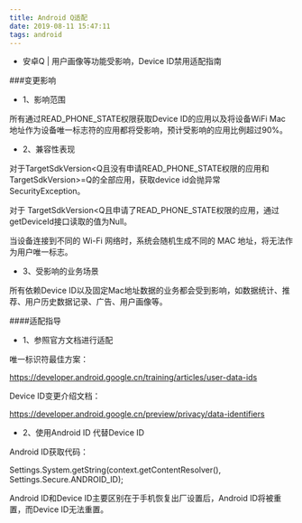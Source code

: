 ```yaml
---
title: Android Q适配
date: 2019-08-11 15:47:11
tags: android
---
```



- 安卓Q | 用户画像等功能受影响，Device ID禁用适配指南

###变更影响
- 1、影响范围

所有通过READ_PHONE_STATE权限获取Device ID的应用以及将设备WiFi Mac地址作为设备唯一标志符的应用都将受影响，预计受影响的应用比例超过90%。

- 2、兼容性表现

对于TargetSdkVersion<Q且没有申请READ_PHONE_STATE权限的应用和TargetSdkVersion>=Q的全部应用，获取device id会抛异常SecurityException。

对于 TargetSdkVersion<Q且申请了READ_PHONE_STATE权限的应用，通过getDeviceId接口读取的值为Null。

当设备连接到不同的 Wi-Fi 网络时，系统会随机生成不同的 MAC 地址，将无法作为用户唯一标志。

- 3、受影响的业务场景

所有依赖Device ID以及固定Mac地址数据的业务都会受到影响，如数据统计、推荐、用户历史数据记录、广告、用户画像等。

####适配指导
- 1、参照官方文档进行适配

唯一标识符最佳方案：

https://developer.android.google.cn/training/articles/user-data-ids

Device ID变更介绍文档：

https://developer.android.google.cn/preview/privacy/data-identifiers

- 2、使用Android ID 代替Device ID

Android ID获取代码：

Settings.System.getString(context.getContentResolver(), Settings.Secure.ANDROID_ID);

Android ID和Device ID主要区别在于手机恢复出厂设置后，Android ID将被重置，而Device ID无法重置。